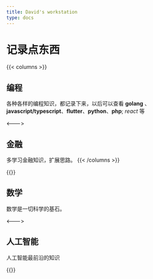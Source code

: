 ```yaml
---
title: David's workstation
type: docs
---
```


# 记录点东西

{{< columns >}}

## 编程

各种各样的编程知识，都记录下来，以后可以查看 **golang** 、 **javascript/typescript**、**flutter**、**python**、**php**; _react_ 等

<--->

## 金融

多学习金融知识，扩展思路。
{{< /columns >}}

{{<columns>}}

## 数学

数学是一切科学的基石。

<--->

## 人工智能

人工智能最前沿的知识

{{</columns>}}
